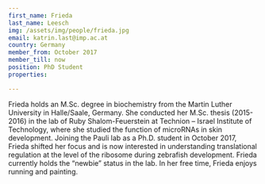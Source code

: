```yaml
---
first_name: Frieda
last_name: Leesch
img: /assets/img/people/frieda.jpg
email: katrin.last@imp.ac.at
country: Germany
member_from: October 2017
member_till: now
position: PhD Student
properties:

---
```

Frieda holds an M.Sc. degree in biochemistry from the Martin Luther University in Halle/Saale, Germany. She conducted her M.Sc. thesis (2015-2016) in the lab of Ruby Shalom-Feuerstein at Technion – Israel Institute of Technology, where she studied the function of microRNAs in skin development. Joining the Pauli lab as a Ph.D. student in October 2017, Frieda shifted her focus and is now interested in understanding translational regulation at the level of the ribosome during zebrafish development. Frieda currently holds the “newbie” status in the lab. In her free time, Frieda enjoys running and painting.

